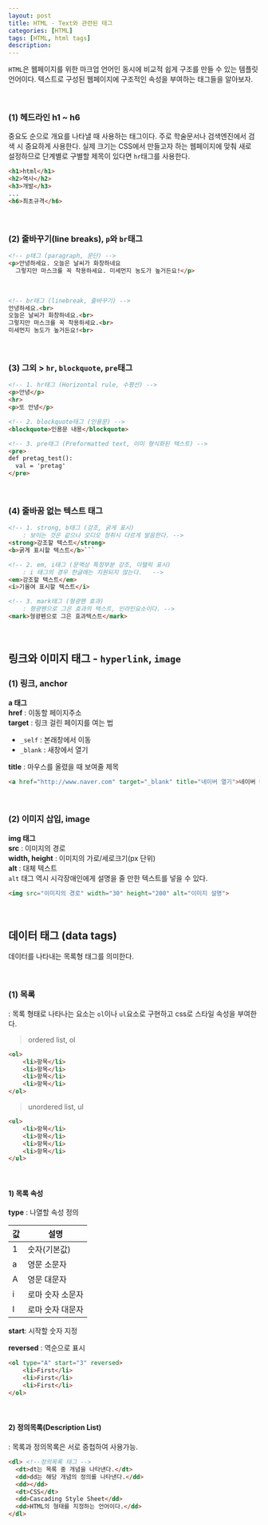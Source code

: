 ```yaml
---
layout: post
title: HTML - Text와 관련된 태그
categories: [HTML]
tags: [HTML, html tags]
description:
---
```


`HTML`은 웹페이지를 위한 마크업 언어인 동시에 비교적 쉽게 구조를 만들 수 있는 템플릿 언어이다. 텍스트로 구성된 웹페이지에 구조적인 속성을 부여하는 태그들을 알아보자.

<br>

### (1) 헤드라인 h1 ~ h6

중요도 순으로 개요를 나타낼 때 사용하는 태그이다. 주로 학술문서나 검색엔진에서 검색 시 중요하게 사용한다. 실제 크기는 CSS에서 만들고자 하는 웹페이지에 맞춰 새로 설정하므로 단계별로 구별할 제목이 있다면 `hr`태그를 사용한다.


```html
<h1>html</h1>
<h2>역사</h2>
<h3>개발</h3>
...
<h6>최초규격</h6>
```

<br>

### (2) 줄바꾸기(line breaks), `p`와 `br`태그

```html
<!-- p태그 (paragraph, 문단) -->
<p>안녕하세요. 오늘은 날씨가 화창하네요
  그렇지만 마스크를 꼭 착용하세요. 미세먼지 농도가 높거든요!</p>
```

<br>

```html
<!-- br태그 (linebreak, 줄바꾸기) -->
안녕하세요.<br>
오늘은 날씨가 화창하네요.<br>
그렇지만 마스크를 꼭 착용하세요.<br>
미세먼지 농도가 높거든요!<br>
```

<br>

### (3) 그외 > `hr`, `blockquote`, `pre`태그

```html
<!-- 1. hr태그 (Horizontal rule, 수평선) -->
<p>안녕</p>
<hr>
<p>또 안녕</p>
```

```html
<!-- 2. blockquote태그 (인용문) -->
<blockquote>인용문 내용</blockquote>
```

```html
<!-- 3. pre태그 (Preformatted text, 이미 형식화된 텍스트) -->
<pre>
def pretag_test():
  val = 'pretag'
</pre>
```

<br>

### (4) 줄바꿈 없는 텍스트 태그

```html
<!-- 1. strong, b태그 (강조, 굵게 표시)
	: 보이는 것은 같으나 오디오 청취시 다르게 발음한다. -->
<strong>강조할 텍스트</strong>
<b>굵게 표시할 텍스트</b>```
```

```html
<!-- 2. em, i태그 (문맥상 특정부분 강조, 이탤릭 표시)
	: i 태그의 경우 한글에는 지원되지 않는다.   -->
<em>강조할 텍스트</em>
<i>기울여 표시할 텍스트</i>
```

```html
<!-- 3. mark태그 (형광펜 효과)
	: 형광펜으로 그은 효과의 텍스트, 인라인요소이다. -->
<mark>형광펜으로 그은 효과텍스트</mark>
```

<br />

## 링크와 이미지 태그 - `hyperlink`, `image`

### (1) 링크, anchor

**a 태그**<br>
**href** : 이동할 페이지주소<br>
**target** : 링크 걸린 페이지를 여는 법<br>

  - `_self` : 본래창에서 이동
  - `_blank` : 새창에서 열기

**title** : 마우스를 올렸을 때 보여줄 제목


```html
<a href="http://www.naver.com" target="_blank" title="네이버 열기">네이버 바로가기</a>
```

<br />

### (2) 이미지 삽입, image

**img 태그**<br>
**src** : 이미지의 경로<br>
**width, height** : 이미지의 가로/세로크기(px 단위)<br>
**alt** : 대체 텍스트<br>
`alt` 태그 역시 시각장애인에게 설명을 줄 만한 텍스트를 넣을 수 있다.

```html
<img src="이미지의 경로" width="30" height="200" alt="이미지 설명">
```

<br>

## 데이터 태그 (data tags)

데이터를 나타내는 목록형 태그를 의미한다.

<br>

### (1) 목록

: 목록 형태로 나타나는 요소는 `ol`이나 `ul`요소로 구현하고 css로 스타일 속성을 부여한다.

> ordered list, ol<br>

```html
<ol>
	<li>항목</li>
	<li>항목</li>
	<li>항목</li>
	<li>항목</li>
</ol>
```

> unordered list, ul

```html
<ul>
	<li>항목</li>
	<li>항목</li>
	<li>항목</li>
	<li>항목</li>
</ul>
```

<br />

#### 1) 목록 속성

**type** : 나열할 속성 정의 <br>

| 값 | 설명 |
|----|----------|
| 1 | 숫자(기본값) |
| a | 영문 소문자 |
| A | 영문 대문자 |
| i | 로마 숫자 소문자 |
| I | 로마 숫자 대문자 |

**start**: 시작할 숫자 지정

**reversed** : 역순으로 표시

```html
<ol type="A" start="3" reversed>
	<li>First</li>
	<li>First</li>
	<li>First</li>
</ol>
```

<br>

#### 2) 정의목록(Description List)

: 목록과 정의목록은 서로 중첩하여 사용가능.

```html
<dl> <!--정의목록 태그 -->
  <dt>dt는 목록 중 개념을 나타낸다.</dt>
  <dd>dd는 해당 개념의 정의를 나타낸다.</dd>
  <dd></dd>
  <dt>CSS</dt>
  <dd>Cascading Style Sheet</dd>
  <dd>HTML의 형태를 지정하는 언어이다.</dd>
</dl>
